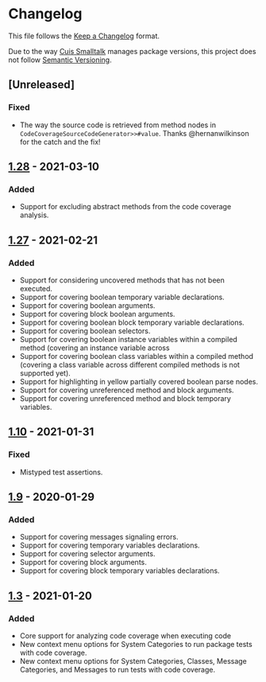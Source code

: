 # Changelog
This file follows the [Keep a Changelog](https://keepachangelog.com/en/1.0.0/) format.

Due to the way [Cuis Smalltalk](https://github.com/Cuis-Smalltalk/Cuis-Smalltalk-Dev) manages package versions, this project does not follow [Semantic Versioning](https://semver.org/spec/v2.0.0.html).


## [Unreleased]

### Fixed

* The way the source code is retrieved from method nodes in `CodeCoverageSourceCodeGenerator>>#value`.
  Thanks @hernanwilkinson for the catch and the fix!

## [1.28](https://github.com/npapagna/cuis-code-coverage/compare/v1.27...v1.28) - 2021-03-10

### Added

* Support for excluding abstract methods from the code coverage analysis.

## [1.27](https://github.com/npapagna/cuis-code-coverage/compare/v1.10...v1.27) - 2021-02-21

### Added

* Support for considering uncovered methods that has not been executed.
* Support for covering boolean temporary variable declarations.
* Support for covering boolean arguments.
* Support for covering block boolean arguments.
* Support for covering boolean block temporary variable declarations.
* Support for covering boolean selectors.
* Support for covering boolean instance variables within a compiled method (covering an instance variable across 
* Support for covering boolean class variables within a compiled method (covering a class variable across 
  different compiled methods is not supported yet).
* Support for highlighting in yellow partially covered boolean parse nodes.
* Support for covering unreferenced method and block arguments.
* Support for covering unreferenced method and block temporary variables.

## [1.10](https://github.com/npapagna/cuis-code-coverage/compare/v1.9...v1.10) - 2021-01-31

### Fixed

* Mistyped test assertions.


## [1.9](https://github.com/npapagna/cuis-code-coverage/compare/v1.3...v1.9) - 2020-01-29

### Added

* Support for covering messages signaling errors. 
* Support for covering temporary variables declarations.
* Support for covering selector arguments.
* Support for covering block arguments.
* Support for covering block temporary variables declarations.

## [1.3](https://github.com/npapagna/cuis-code-coverage/releases/tag/v1.3) - 2021-01-20

### Added

* Core support for analyzing code coverage when executing code
* New context menu options for System Categories to run package tests with code coverage. 
* New context menu options for System Categories, Classes, Message Categories, and Messages to run tests with code coverage. 
